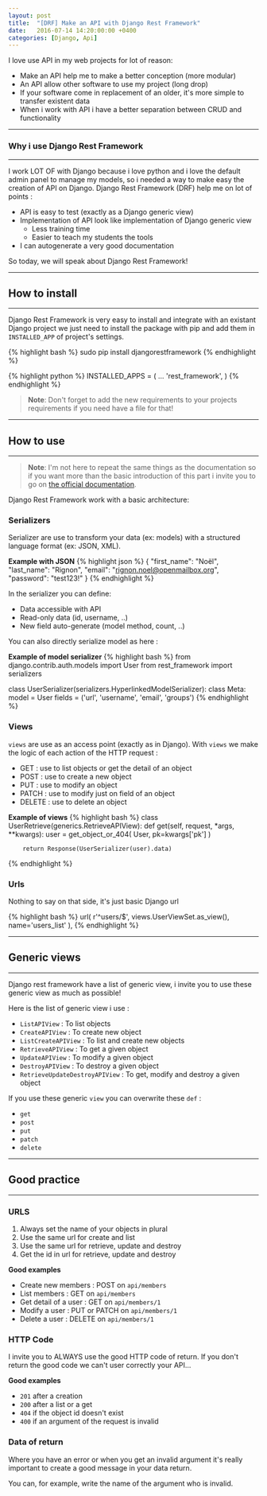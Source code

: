 ```yaml
---
layout: post
title:  "[DRF] Make an API with Django Rest Framework"
date:   2016-07-14 14:20:00:00 +0400
categories: [Django, Api]
---
```


I love use API in my web projects for lot of reason:

* Make an API help me to make a better conception (more modular)
* An API allow other software to use my project (long drop)
* If your software come in replacement of an older, it's more simple to transfer existent data
* When i work with API i have a better separation between CRUD and functionality

---

### Why i use Django Rest Framework ###

---

I work LOT OF with Django because i love python and i 
love the default admin panel to manage my models, so i needed a 
way to make easy the creation of API on Django. Django Rest 
Framework (DRF) help me on lot of points :

* API is easy to test (exactly as a Django generic view)
* Implementation of API look like implementation of Django generic view
  * Less training time
  * Easier to teach my students the tools
* I can autogenerate a very good documentation

So today, we will speak about Django Rest Framework!

---

## How to install ##

---

Django Rest Framework is very easy to install and integrate with an 
existant Django project we just need to install the package with pip 
and add them in `INSTALLED_APP` of project's settings.

{% highlight bash %}
sudo pip install djangorestframework
{% endhighlight %}

{% highlight python %}
INSTALLED_APPS = (
    ...
    'rest_framework',
)
{% endhighlight %}

> **Note**: Don't forget to add the new requirements to your projects 
> requirements if you need have a file for that!

---

## How to use ##

---

> **Note**: I'm not here to repeat the same things as the documentation 
> so if you want more than the basic introduction of this part i invite you to go on [the official documentation](http://www.django-rest-framework.org/).

Django Rest Framework work with a basic architecture:

### Serializers ###

Serializer are use to transform your data (ex: models) with a structured language format (ex: JSON, XML). 

**Example with JSON**
{% highlight json %}
{
    "first_name": "Noël",
    "last_name": "Rignon",
    "email": "rignon.noel@openmailbox.org",
    "password": "test123!"
}
{% endhighlight %}

In the serializer you can define:

 - Data accessible with API
 - Read-only data (id, username, ..)
 - New field auto-generate (model method, count, ..)
 
You can also directly serialize model as here :

**Example of model serializer**
{% highlight bash %}
from django.contrib.auth.models import User
from rest_framework import serializers


class UserSerializer(serializers.HyperlinkedModelSerializer):
    class Meta:
        model = User
        fields = ('url', 'username', 'email', 'groups')
{% endhighlight %}

### Views ###

`views` are use as an access point (exactly as in Django). With `views` 
we make the logic of each action of the HTTP request :

 - GET : use to list objects or get the detail of an object
 - POST : use to create a new object
 - PUT : use to modify an object
 - PATCH : use to modify just on field of an object
 - DELETE : use to delete an object
 
**Example of views**
{% highlight bash %}
class UserRetrieve(generics.RetrieveAPIView):
    def get(self, request, *args, **kwargs):
        user = get_object_or_404(
            User,
            pk=kwargs['pk']
        )

        return Response(UserSerializer(user).data)
{% endhighlight %}

### Urls ###

Nothing to say on that side, it's just basic Django url

{% highlight bash %}
url(
    r'^users/$',
    views.UserViewSet.as_view(),
    name='users_list'
),
{% endhighlight %}


---

## Generic views ##

---

Django rest framework have a list of generic view, i invite you to use these generic view as much as possible!

Here is the list of generic view i use :

 - `ListAPIView` : To list objects
 - `CreateAPIView` : To create new object
 - `ListCreateAPIView` : To list and create new objects
 - `RetrieveAPIView` : To get a given object
 - `UpdateAPIView` : To modify a given object
 - `DestroyAPIView` : To destroy a given object
 - `RetrieveUpdateDestroyAPIView` : To get, modify and destroy a given object
 
If you use these generic `view` you can overwrite these `def` :

 - `get`
 - `post`
 - `put`
 - `patch`
 - `delete`
 
---

## Good practice ##

---

### URLS ###

 1. Always set the name of your objects in plural
 2. Use the same url for create and list
 3. Use the same url for retrieve, update and destroy
 4. Get the id in url for retrieve, update and destroy
 
**Good examples**

 - Create new members : POST on `api/members`
 - List members : GET on `api/members`
 - Get detail of a user : GET on `api/members/1`
 - Modify a user : PUT or PATCH on `api/members/1`
 - Delete a user : DELETE on `api/members/1`
 
### HTTP Code ###

I invite you to ALWAYS use the good HTTP code of return. If you don't 
return the good code we can't user correctly your API...  

**Good examples**

 - `201` after a creation
 - `200` after a list or a get
 - `404` if the object id doesn't exist
 - `400` if an argument of the request is invalid
 
### Data of return ###

Where you have an error or when you get an invalid argument it's really 
important to create a good message in your data return.

You can, for example, write the name of the argument who is invalid.